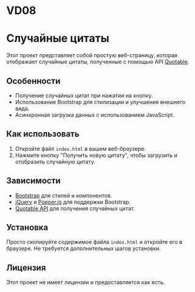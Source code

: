 # VD08
 
# Случайные цитаты

Этот проект представляет собой простую веб-страницу, которая отображает случайные цитаты, полученные с помощью API [Quotable](https://api.quotable.io/).

## Особенности

- Получение случайных цитат при нажатии на кнопку.
- Использование Bootstrap для стилизации и улучшения внешнего вида.
- Асинхронная загрузка данных с использованием JavaScript.

## Как использовать

1. Откройте файл `index.html` в вашем веб-браузере.
2. Нажмите кнопку "Получить новую цитату", чтобы загрузить и отобразить случайную цитату.

## Зависимости

- [Bootstrap](https://getbootstrap.com/) для стилей и компонентов.
- [jQuery](https://jquery.com/) и [Popper.js](https://popper.js.org/) для поддержки Bootstrap.
- [Quotable API](https://api.quotable.io/) для получения случайных цитат.

## Установка

Просто скопируйте содержимое файла `index.html` и откройте его в браузере. Не требуется дополнительных шагов установки.

## Лицензия

Этот проект не имеет лицензии и предоставляется как есть.

